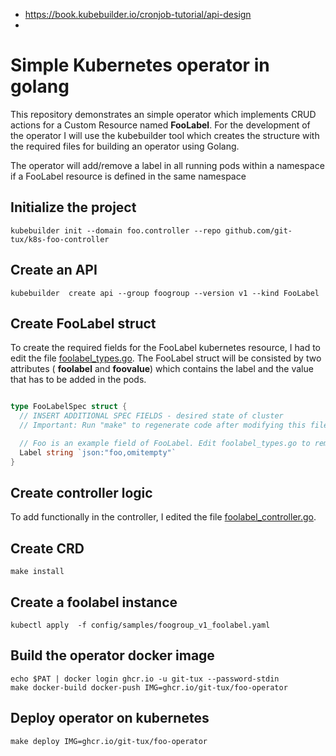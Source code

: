 * https://book.kubebuilder.io/cronjob-tutorial/api-design
* 
# Simple Kubernetes operator in golang

This repository demonstrates an simple operator which implements CRUD actions for a Custom Resource named **FooLabel**. For the development of the operator I will use the kubebuilder tool which creates the structure with the required files for building an operator using Golang.

The operator will add/remove a label in all running pods within a namespace if a FooLabel resource is defined in the same namespace

## Initialize the project

```
kubebuilder init --domain foo.controller --repo github.com/git-tux/k8s-foo-controller
```
## Create an API

```
kubebuilder  create api --group foogroup --version v1 --kind FooLabel
```

## Create FooLabel struct

To create the required fields for the FooLabel kubernetes resource, I had to edit the file [foolabel_types.go](api/v1/foolabel_types.go). The FooLabel struct will be consisted by two attributes ( **foolabel** and **foovalue**) which contains the label and the value that has to be added in the pods.

```go

type FooLabelSpec struct {
  // INSERT ADDITIONAL SPEC FIELDS - desired state of cluster
  // Important: Run "make" to regenerate code after modifying this file

  // Foo is an example field of FooLabel. Edit foolabel_types.go to remove/update
  Label string `json:"foo,omitempty"`
}

```

## Create controller logic

To add functionally in the controller, I edited the file [foolabel_controller.go](internal/controller/foolabel_controller.go).

## Create CRD

```
make install
```

## Create a foolabel instance

```
kubectl apply  -f config/samples/foogroup_v1_foolabel.yaml
```

## Build the operator docker image

```
echo $PAT | docker login ghcr.io -u git-tux --password-stdin
make docker-build docker-push IMG=ghcr.io/git-tux/foo-operator
```

## Deploy operator on kubernetes

```
make deploy IMG=ghcr.io/git-tux/foo-operator

```
